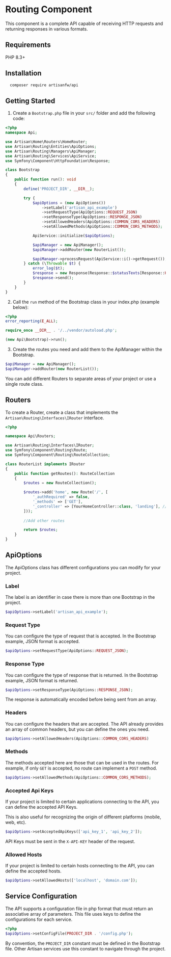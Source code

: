 # Routing Component
This component is a complete API capable of receiving HTTP requests and returning responses in various formats.

## Requirements
PHP 8.3+

## Installation
```bash
  composer require artisanfw/api
```
## Getting Started
1. Create a `Bootstrap.php` file in your `src/` folder and add the following code:
```php
<?php
namespace Api;

use Artisan\Home\Routers\HomeRouter;
use Artisan\Routing\Entities\ApiOptions;
use Artisan\Routing\Managers\ApiManager;
use Artisan\Routing\Services\ApiService;
use Symfony\Component\HttpFoundation\Response;

class Bootstrap
{
    public function run(): void
    {
        define('PROJECT_DIR', __DIR__);

        try {
            $apiOptions = (new ApiOptions())
                ->setLabel('artisan_api_example')
                ->setRequestType(ApiOptions::REQUEST_JSON)
                ->setResponseType(ApiOptions::RESPONSE_JSON)
                ->setAllowedHeaders(ApiOptions::COMMON_CORS_HEADERS)
                ->setAllowedMethods(ApiOptions::COMMON_CORS_METHODS);

            ApiService::initialize($apiOptions);

            $apiManager = new ApiManager();
            $apiManager->addRouter(new RouterList());

            $apiManager->processRequest(ApiService::i()->getRequest());
        } catch (\Throwable $t) {
            error_log($t);
            $response = new Response(Response::$statusTexts[Response::HTTP_INTERNAL_SERVER_ERROR], Response::HTTP_INTERNAL_SERVER_ERROR);
            $response->send();
        }
    }
}
```
2. Call the `run` method of the Bootstrap class in your index.php (example below):
```php
<?php
error_reporting(E_ALL);

require_once __DIR__ . '/../vendor/autoload.php';

(new Api\Bootstrap)->run(); 
```
3. Create the routes you need and add them to the ApiManager within the Bootstrap.
```php
$apiManager = new ApiManager();
$apiManager->addRouter(new RouterList());
```
You can add different Routers to separate areas of your project or use a single route class.

## Routers
To create a Router, create a class that implements the `Artisan\Routing\Interfaces\IRouter` interface.
```php
<?php

namespace Api\Routers;

use Artisan\Routing\Interfaces\IRouter;
use Symfony\Component\Routing\Route;
use Symfony\Component\Routing\RouteCollection;

class RouterList implements IRouter
{
    public function getRoutes(): RouteCollection
    {
        $routes = new RouteCollection();

        $routes->add('home', new Route('/', [
            '_authRequired' => false,
            '_methods' => ['GET'],
            '_controller' => [YourHomeController::class, 'landing'], //HomeController class, landing method
        ]));
        
        //Add other routes

        return $routes;
    }
}
```

## ApiOptions
The ApiOptions class has different configurations you can modify for your project.

### Label
The label is an identifier in case there is more than one Bootstrap in the project.
```php
$apiOptions->setLabel('artisan_api_example');
```

### Request Type
You can configure the type of request that is accepted. In the Bootstrap example, JSON format is accepted.
```php
$apiOptions->setRequestType(ApiOptions::REQUEST_JSON);
```

### Response Type
You can configure the type of response that is returned. In the Bootstrap example, JSON format is returned.
```php
$apiOptions->setResponseType(ApiOptions::RESPONSE_JSON);
```
The response is automatically encoded before being sent from an array.

### Headers
You can configure the headers that are accepted. The API already provides an array of common headers, but you can define the ones you need.
```php
$apiOptions->setAllowedHeaders(ApiOptions::COMMON_CORS_HEADERS)
```
### Methods
The methods accepted here are those that can be used in the routes. For example, if only `GET` is accepted, no route can implement a `POST` method.
```php
$apiOptions->setAllowedMethods(ApiOptions::COMMON_CORS_METHODS);
```
### Accepted Api Keys
If your project is limited to certain applications connecting to the API, you can define the accepted API Keys.

This is also useful for recognizing the origin of different platforms (mobile, web, etc).
```php
$apiOptions->setAcceptedApiKeys(['api_key_1', 'api_key_2']);
```
API Keys must be sent in the `X-API-KEY` header of the request.

### Allowed Hosts
If your project is limited to certain hosts connecting to the API, you can define the accepted hosts.
```php
$apiOptions->setAllowedHosts(['localhost', 'domain.com']);
```
## Service Configuration
The API supports a configuration file in php format that must return an associative array of parameters. This file uses keys to define the configurations for each service.
```php
<?php
$apiOptions->setConfigFile(PROJECT_DIR . '/config.php');
```
By convention, the `PROJECT_DIR` constant must be defined in the Bootstrap file. Other Artisan services use this constant to navigate through the project.